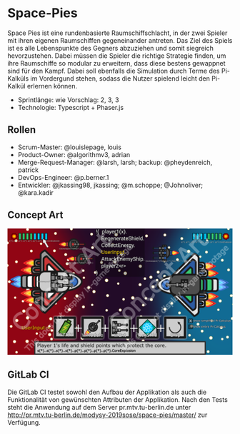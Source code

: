 # Space-Pies

Space Pies ist eine rundenbasierte Raumschiffschlacht, in der zwei Spieler mit ihren eigenen Raumschiffen gegeneinander
antreten. Das Ziel des Spiels ist es alle Lebenspunkte des Gegners abzuziehen und somit siegreich hevorzustehen. Dabei
müssen die Spieler die richtige Strategie finden, um ihre Raumschiffe so modular zu erweitern, dass diese bestens 
gewappnet sind für den Kampf. Dabei soll ebenfalls die Simulation durch Terme des Pi-Kalküls im Vordergund stehen, 
sodass die Nutzer spielend leicht den Pi-Kalkül erlernen können.  


* Sprintlänge: wie Vorschlag: 2, 3, 3
* Technologie: Typescript + Phaser.js

## Rollen

* Scrum-Master: @louislepage, louis
* Product-Owner: @algorithmv3, adrian
* Merge-Request-Manager: @larsh, larsh; backup: @pheydenreich, patrick
* DevOps-Engineer: @p.berner.1
* Entwickler: @jkassing98, jkassing; @m.schoppe; @Johnoliver; @kara.kadir

## Concept Art
![Concept Art](concept_artv3.png)

## GitLab CI
Die GitLab CI testet sowohl den Aufbau der Applikation als auch die Funktionalität von gewünschten Attributen der Applikation. Nach den Tests steht die Anwendung auf dem Server pr.mtv.tu-berlin.de unter <http://pr.mtv.tu-berlin.de/modysy-2019sose/space-pies/master/> zur Verfügung.

